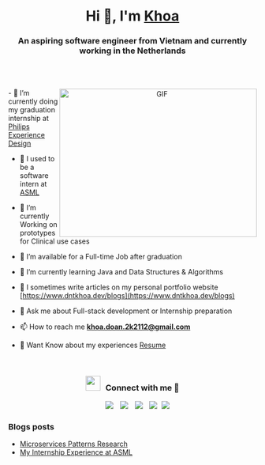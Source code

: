 <h1 align="center">Hi 👋, I'm <a href="https://www.dntkhoa.dev/" target="blank">
Khoa</a></h1>
<h3 align="center">An aspiring software engineer from Vietnam and currently working in the Netherlands</h3>

<br/>
<br/>
<br/>

<a target="_blank" align="center">
  <img align="right" top="500" height="300" width="400" alt="GIF" src="https://media.giphy.com/media/SWoSkN6DxTszqIKEqv/giphy.gif">
</a>
- 🔭 I’m currently doing my graduation internship at <a href="https://www.philips.com/a-w/about/innovation/experience-design.html" target="blank">Philips Experience Design</a>

- 🔭 I used to be a software intern at <a href="https://www.asml.com/en" target="blank">ASML</a>

- 🌱 I’m currently Working on prototypes for Clinical use cases

- 🤝 I’m available for a Full-time Job after graduation

- 🌱 I’m currently learning Java and Data Structures & Algorithms

- 📝 I sometimes write articles on my personal portfolio website [https://www.dntkhoa.dev/blogs](https://www.dntkhoa.dev/blogs)

- 💬 Ask me about Full-stack development or Internship preparation

- 📫 How to reach me **khoa.doan.2k2112@gmail.com**

- 📄 Want Know about my experiences <a href="https://drive.google.com/file/d/1z94Si7r8ope3aNjtxYYFzgiy9KZQaI60/view?usp=sharing" target="blank">Resume</a>
<br/>
<h3 align="center" > <img src="https://media.giphy.com/media/iY8CRBdQXODJSCERIr/giphy.gif" width="30" height="30" style="margin-right: 10px;">Connect with me 🤝 </h3>

<p align="center">

 <div align="center"  class="icons-social" style="margin-left: 10px;">
        <a style="margin-left: 10px;"  target="_blank" href="https://www.linkedin.com/in/khoa-doan-2k/">
			<img src="https://img.icons8.com/doodle/40/000000/linkedin--v2.png"></a>
        <a style="margin-left: 10px;" target="_blank" href=https://github.com/DNT-Khoa">
		<img src="https://img.icons8.com/doodle/40/000000/github--v1.png"></a>
	   <a style="margin-left: 10px;" target="_blank" href="https://www.dntkhoa.dev/blogs">
					<img src="https://img.icons8.com/external-sketchy-juicy-fish/0.6x/external-blog-online-services-sketchy-sketchy-juicy-fish.png"></a>
		<a style="margin-left: 10px;" target="_blank" href="https://www.youtube.com/channel/UCTrCCyc8enlxdAfPh-YZXvw">
				<img src="https://img.icons8.com/doodle/1x/youtube--v2.png" ></a>
		<a style="margin-left: 5px;" target="_blank" href="https://drive.google.com/file/d/1z94Si7r8ope3aNjtxYYFzgiy9KZQaI60/view?usp=sharing">
					<img src="https://img.icons8.com/plasticine/0.5x/resume.png" ></a>
      </div>

</p>

### Blogs posts

<!-- BLOG-POST-LIST:START -->

- [Microservices Patterns Research](https://www.dntkhoa.dev/blogs/microservices-patterns-research)
- [My Internship Experience at ASML](https://www.dntkhoa.dev/blogs/asml-internship-experience)
<!-- BLOG-POST-LIST:END -->

